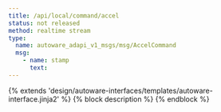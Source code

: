 ```yaml
---
title: /api/local/command/accel
status: not released
method: realtime stream
type:
  name: autoware_adapi_v1_msgs/msg/AccelCommand
  msg:
    - name: stamp
      text:
---
```


{% extends 'design/autoware-interfaces/templates/autoware-interface.jinja2' %}
{% block description %}
{% endblock %}
